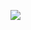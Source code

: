 <a href="https://codeclimate.com/github/KazakovaET/P1/maintainability"><img src="https://api.codeclimate.com/v1/badges/0c5da2967bbee0eabded/maintainability" /></a>
